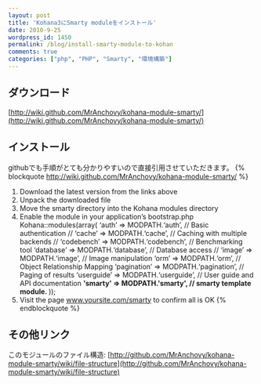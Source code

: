 ```yaml
---
layout: post
title: 'Kohana3にSmarty moduleをインストール'
date: 2010-9-25
wordpress_id: 1450
permalink: /blog/install-smarty-module-to-kohan
comments: true
categories: ["php", "PHP", "Smarty", "環境構築"]
---
```

## ダウンロード
[http://wiki.github.com/MrAnchovy/kohana-module-smarty/](http://wiki.github.com/MrAnchovy/kohana-module-smarty/)

## インストール
githubでも手順がとても分かりやすいので直接引用させていただきます。
{% blockquote http://wiki.github.com/MrAnchovy/kohana-module-smarty/ %}
1. Download the latest version from the links above
2. Unpack the downloaded file
3. Move the smarty directory into the Kohana modules directory
4. Enable the module in your application’s bootstrap.php
Kohana::modules(array(
	‘auth’ => MODPATH.‘auth’, // Basic authentication
	// ‘cache’ => MODPATH.‘cache’, // Caching with multiple backends
	// ‘codebench’ => MODPATH.‘codebench’, // Benchmarking tool
	‘database’ => MODPATH.‘database’, // Database access
	// ‘image’ => MODPATH.‘image’, // Image manipulation
	‘orm’ => MODPATH.‘orm’, // Object Relationship Mapping
	‘pagination’ => MODPATH.‘pagination’, // Paging of results
	‘userguide’ => MODPATH.‘userguide’, // User guide and API documentation
	<strong>'smarty' => MODPATH.'smarty', // smarty template module. </strong>
));
5. Visit the page www.yoursite.com/smarty to confirm all is OK
{% endblockquote %}

## その他リンク
このモジュールのファイル構造: [http://github.com/MrAnchovy/kohana-module-smarty/wiki/file-structure](http://github.com/MrAnchovy/kohana-module-smarty/wiki/file-structure)


